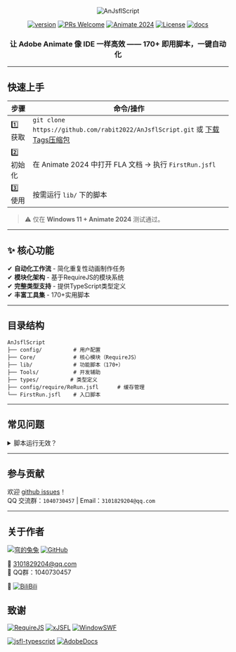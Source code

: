 <!-- 预览图 -->
<p align="center">
  <img src="https://socialify.git.ci/rabit2022/AnJsflScript/image?font=Inter&issues=1&logo=https%3A%2F%2Fwww.adobe.com%2Fcontent%2Fdam%2Fcc%2Ficons%2Fanimate_cc_app_RGB.svg&name=1&pattern=Circuit%20Board&pulls=1&stargazers=1&theme=Auto" alt="AnJsflScript" />
</p>

<!-- 徽章 -->
<p align="center">
  <a href="https://github.com/rabit2022/AnJsflScript"><img src="https://badgen.net/badge/version/v0.6.6/green?icon=github" alt="version"></a>
  <a href="https://github.com/rabit2022/AnJsflScript/pulls"><img src="https://img.shields.io/badge/PRs-welcome-brightgreen.svg" alt="PRs Welcome"></a>
  <a href="https://www.adobe.com/products/animate.html"><img src="https://badgen.net/badge/Adobe%20Animate/2024/blue?icon=adobe" alt="Animate 2024"></a>
  <a href="https://www.gnu.org/licenses/gpl-3.0"><img src="https://img.shields.io/badge/License-GPLv3-blue.svg" alt="License"></a>
  <a href="https://github.com/rabit2022/AnJsflScript/tree/tools"><img src="https://badgen.net/badge/docs/available/orange" alt="docs"></a>
</p>

<!-- 一句话卖点 -->
<h3 align="center">让 Adobe Animate 像 IDE 一样高效 —— 170+ 即用脚本，一键自动化</h3>

---

## 快速上手

| 步骤      | 命令/操作                                                                                                                    |
|---------|--------------------------------------------------------------------------------------------------------------------------|
| 1️⃣ 获取  | `git clone https://github.com/rabit2022/AnJsflScript.git` 或 [下载 Tags压缩包](https://github.com/rabit2022/AnJsflScript/tags) |
| 2️⃣ 初始化 | 在 Animate 2024 中打开 FLA 文档 → 执行 `FirstRun.jsfl`                                                                           |
| 3️⃣ 使用  | 按需运行 `lib/` 下的脚本                                                                                                         |

> ⚠️ 仅在 **Windows 11 + Animate 2024** 测试通过。
------

## ✨ 核心功能

✔ **自动化工作流** - 简化重复性动画制作任务  
✔ **模块化架构** - 基于RequireJS的模块系统  
✔ **完整类型支持** - 提供TypeScript类型定义  
✔ **丰富工具集** - 170+实用脚本

---

## 目录结构

```
AnJsflScript
├── config/          # 用户配置
├── Core/            # 核心模块（RequireJS）
├── lib/             # 功能脚本（170+）
├── Tools/           # 开发辅助
├── types/          # 类型定义
├── config/require/ReRun.jsfl      # 缓存管理
└── FirstRun.jsfl    # 入口脚本
```

---

## 常见问题

<details>
<summary>脚本运行无效？</summary>

1. 确认已先打开 FLA 文档， 并执行 `FirstRun.jsfl`
2. 检查环境：Win11 + Animate 2024
3. 仍有问题 → [提 Issue](https://github.com/rabit2022/AnJsflScript/issues)

</details>

---

## 参与贡献

欢迎 [github issues](https://github.com/rabit2022/AnJsflScript/issues)！  
QQ 交流群：`1040730457` | Email：`3101829204@qq.com`

---

## 关于作者

[![穹的兔兔](https://badgen.net/badge/bilibili/穹的兔兔/pink?icon=bilibili&labelColor=blue)](https://space.bilibili.com/453222786?spm_id_from=333.788.0.0)
[![GitHub](https://badgen.net/badge/GitHub/rabit2022/pink?icon=github)](https://github.com/rabit2022)

📧 3101829204@qq.com  
👥 QQ群：1040730457

🎥 [![BiliBili](https://stats.justsong.cn/api/bilibili?id=453222786&theme=dark&lang=zh-CN)](https://space.bilibili.com/453222786?spm_id_from=333.788.0.0)

## 致谢

[![RequireJS](https://img.shields.io/badge/RequireJS-2.3.7-ffeb3b)](https://requirejs.org)
[![xJSFL](https://img.shields.io/badge/xJSFL-GitHub-2196f3)](https://github.com/davestewart/xJSFL)
[![WindowSWF](https://img.shields.io/badge/WindowSWF-Gitee-4caf50)](https://gitee.com/ninge/WindowSWF/tree/master/)

[![jsfl-typescript](https://img.shields.io/badge/jsfltypescript-GitHub-2196f3)](https://github.com/soywiz-archive/jsfl-typescript)
[![AdobeDocs](https://badgen.net/badge/AdobeDocs/Available/green?icon=github&labelColor=black)](https://github.com/AdobeDocs/developers-animatesdk-docs)





